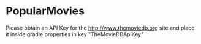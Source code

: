 # PopularMovies

Please obtain an API Key for the http://www.themoviedb.org site and place it inside gradle.properties in key "TheMovieDBApiKey"

